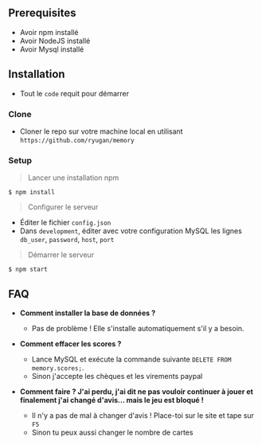 ## Prerequisites

- Avoir npm installé
- Avoir NodeJS installé
- Avoir Mysql installé

## Installation

- Tout le `code` requit pour démarrer

### Clone

- Cloner le repo sur votre machine local en utilisant `https://github.com/ryugan/memory`

### Setup

> Lancer une installation npm

```shell
$ npm install
```

> Configurer le serveur

- Éditer le fichier `config.json`
- Dans `development`, éditer avec votre configuration MySQL les lignes `db_user`, `password`, `host`, `port`

> Démarrer le serveur

```shell
$ npm start
```

## FAQ

- **Comment installer la base de données ?**
    - Pas de problème ! Elle s'installe automatiquement s'il y a besoin.

- **Comment effacer les scores ?**
    - Lance MySQL et exécute la commande suivante `DELETE FROM memory.scores;`.
    - Sinon j'accepte les chèques et les virements paypal

- **Comment faire ? J'ai perdu, j'ai dit ne pas vouloir continuer à jouer et finalement j'ai changé d'avis... mais le jeu est bloqué !**
    - Il n'y a pas de mal à changer d'avis ! Place-toi sur le site et tape sur `F5`
    - Sinon tu peux aussi changer le nombre de cartes
